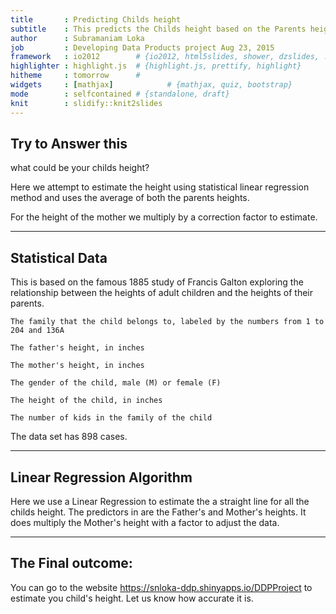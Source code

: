 ```yaml
---
title       : Predicting Childs height
subtitle    : This predicts the Childs height based on the Parents heights using the Galtons data.
author      : Subramaniam Loka
job         : Developing Data Products project Aug 23, 2015
framework   : io2012        # {io2012, html5slides, shower, dzslides, ...}
highlighter : highlight.js  # {highlight.js, prettify, highlight}
hitheme     : tomorrow      # 
widgets     : [mathjax]            # {mathjax, quiz, bootstrap}
mode        : selfcontained # {standalone, draft}
knit        : slidify::knit2slides
---
```


## Try to Answer this

  what could be your childs height? 
  
  Here we attempt to estimate the height using statistical linear regression method 
  and uses the average of both the parents heights.
  
  
  For the height of the mother we multiply by a correction factor to estimate.
  

--- 

## Statistical Data


  This is based on the famous 1885 study of Francis Galton exploring the relationship between the heights of adult children and the heights of their parents.

    The family that the child belongs to, labeled by the numbers from 1 to 204 and 136A

    The father's height, in inches

    The mother's height, in inches

    The gender of the child, male (M) or female (F)

    The height of the child, in inches

    The number of kids in the family of the child


The data set has 898 cases.

--- 

## Linear Regression Algorithm


  Here we use a Linear Regression to estimate the a straight line for all the childs height. The predictors in are the Father's and Mother's heights. It does multiply the Mother's height with a factor to adjust the data.

--- 

## The Final outcome:


  You can go to the website https://snloka-ddp.shinyapps.io/DDPProject to estimate you child's height.
  Let us know how accurate it is.

